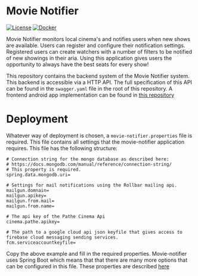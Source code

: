 # Movie Notifier
[![License](https://img.shields.io/github/license/sijmenhuizenga/movie-notifier.svg)](https://github.com/SijmenHuizenga/Movie-Notifier/blob/develop/license.txt)
[![Docker](https://img.shields.io/badge/docker%20image-available-brightgreen.svg)](https://hub.docker.com/r/sijmenhuizenga/movienotifier/)

Movie Notifier monitors local cinema's and notifies users when new shows are available. Users can register and configure their notification settings. Registered users can create watchers with a number of filters to be notified of new showings in their aria. Using this application gives users the opportunity to always have the best seats for every show!

This repository contains the backend system of the Movie Notifier system. This backend is accessible via a HTTP API. The full specification of this API can be found in the `swagger.yaml` file in the root of this repository.
A frontend android app implementation can be found in [this repository](https://github.com/jpelgrom/Movie-Notifier-Android)

# Deployment

Whatever way of deployment is chosen, a `movie-notifier.properties` file is required. This file contains all settings that the movie-notifier application requires. This file has the following structure:
```properties
# Connection string for the mongo database as described here:
# https://docs.mongodb.com/manual/reference/connection-string/
# This property is required.
spring.data.mongodb.uri=

# Settings for mail notifications using the Rollbar mailing api.
mailgun.domnain=
mailgun.apikey=
mailgun.from.mail=
mailgun.from.name=

# The api key of the Pathe Cinema Api
cinema.pathe.apikey=

# The path to a google cloud api json keyfile that gives access to firebase cloud messaging sending services.
fcm.serviceaccountkeyfile=
```
Copy the above example and fill in the required properties. Movie-notifier uses Spring Boot which means that that there are many more options that can be configured in this file. These properties are described [here](https://docs.spring.io/spring-boot/docs/current/reference/html/common-application-properties.html)
